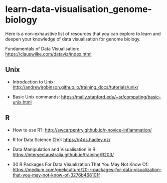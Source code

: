 # learn-data-visualisation_genome-biology ###

Here is a non-exhaustive list of resources that you can explore to learn and deepen your knowledge of data visualisation for genome biology.

Fundamentals of Data Visualisation: https://clauswilke.com/dataviz/index.html

## Unix

- Introduction to Unix: http://andrewjrobinson.github.io/training_docs/tutorials/unix/

- Basic Unix commands: https://mally.stanford.edu/~sr/computing/basic-unix.html
  
## R

- How to use R?: http://swcarpentry.github.io/r-novice-inflammation/

- R for Data Science (2e): https://r4ds.hadley.nz/

- Data Manipulation and Visualisation in R: https://intersectaustralia.github.io/training/R203/

- 30 R Packages For Data Visualization That You May Not Know Of: https://medium.com/geekculture/20-r-packages-for-data-visualization-that-you-may-not-know-of-3276b468101f
